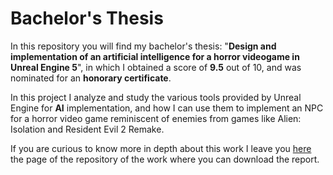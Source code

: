 # Bachelor's Thesis

In this repository you will find my bachelor's thesis: "**Design and implementation of an artificial intelligence for a horror videogame in Unreal Engine 5**", in which I obtained a score of **9.5** out of 10, and was nominated for an **honorary certificate**.

In this project I analyze and study the various tools provided by Unreal Engine for **AI** implementation, and how I can use them to implement an NPC for a horror video game reminiscent of enemies from games like Alien: Isolation and Resident Evil 2 Remake.

If you are curious to know more in depth about this work I leave you [here]([https://repositori.uji.es/xmlui/handle/10234/203647](https://repositori.uji.es/items/69c879e8-121d-4870-a15c-df00538d965d)]) the page of the repository of the work where you can download the report.
